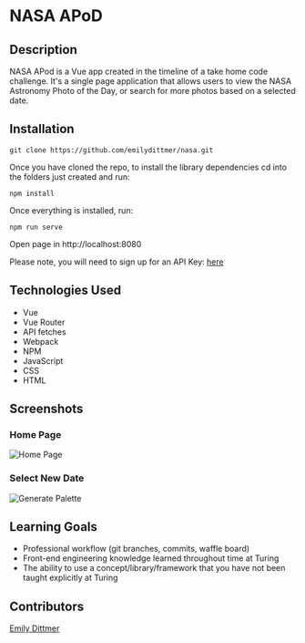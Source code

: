 # NASA APoD

## Description

NASA APod is a Vue app created in the timeline of a take home code challenge. It's a single page application that allows users to view the NASA Astronomy Photo of the Day, or search for more photos based on a selected date.

## Installation

```git clone https://github.com/emilydittmer/nasa.git```

Once you have cloned the repo, to install the library dependencies cd into the folders just created and run:

```npm install```

Once everything is installed, run:

```npm run serve```

Open page in http://localhost:8080

Please note, you will need to sign up for an API Key: [here](https://api.nasa.gov/index.html#apply-for-an-api-key)

## Technologies Used
- Vue
- Vue Router
- API fetches
- Webpack
- NPM
- JavaScript
- CSS
- HTML

## Screenshots
### Home Page
![Home Page](https://github.com/emilydittmer/nasa/blob/master/src/assets/HomeScreen.png)
### Select New Date
![Generate Palette](https://github.com/emilydittmer/nasa/blob/master/src/assets/ViewNewPhotoScreen.png)

## Learning Goals
- Professional workflow (git branches, commits, waffle board)
- Front-end engineering knowledge learned throughout time at Turing
- The ability to use a concept/library/framework that you have not been taught explicitly at Turing

## Contributors
[Emily Dittmer](https://github.com/emilydittmer)
